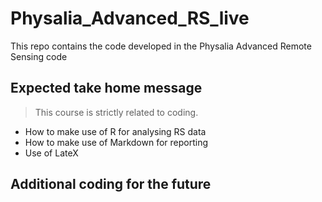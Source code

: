# Physalia_Advanced_RS_live
This repo contains the code developed in the Physalia Advanced Remote Sensing code

## Expected take home message

> This course is strictly related to coding.

+ How to make use of R for analysing RS data
+ How to make use of Markdown for reporting
+ Use of LateX

## Additional coding for the future
